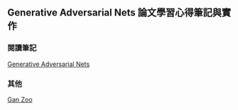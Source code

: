 ## Generative Adversarial Nets 論文學習心得筆記與實作

### 閱讀筆記
[Generative Adversarial Nets](https://github.com/annali/GANs-Note/blob/master/01-Generative%20Adversarial%20Nets.ipynb)

### 其他
[Gan Zoo](https://github.com/hindupuravinash/the-gan-zoo)
